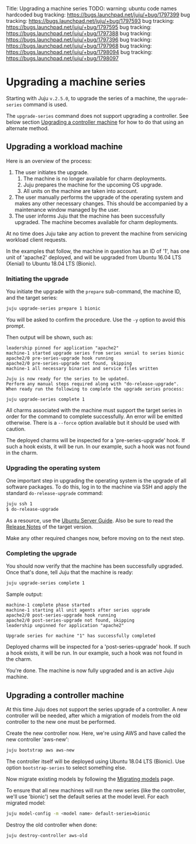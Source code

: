 Title: Upgrading a machine series
TODO:  warning: ubuntu code names hardcoded
       bug tracking: https://bugs.launchpad.net/juju/+bug/1797399
       bug tracking: https://bugs.launchpad.net/juju/+bug/1797593
       bug tracking: https://bugs.launchpad.net/juju/+bug/1797595
       bug tracking: https://bugs.launchpad.net/juju/+bug/1797388
       bug tracking: https://bugs.launchpad.net/juju/+bug/1797396
       bug tracking: https://bugs.launchpad.net/juju/+bug/1797968
       bug tracking: https://bugs.launchpad.net/juju/+bug/1798094
       bug tracking: https://bugs.launchpad.net/juju/+bug/1798097

# Upgrading a machine series

Starting with Juju `v.2.5.0`, to upgrade the series of a machine, the
`upgrade-series` command is used.

The `upgrade-series` command does not support upgrading a controller. See below
section [Upgrading a controller machine][#upgrading-a-controller] for how to do
that using an alternate method.

## Upgrading a workload machine

Here is an overview of the process:

 1. The user initiates the upgrade.
    1. The machine is no longer available for charm deployments.
    1. Juju prepares the machine for the upcoming OS upgrade.
    1. All units on the machine are taken into account.
 1. The user manually performs the upgrade of the operating system and makes
    any other necessary changes. This should be accompanied by a maintenance
    window managed by the user.
 1. The user informs Juju that the machine has been successfully upgraded. The
    machine becomes available for charm deployments.

At no time does Juju take any action to prevent the machine from servicing
workload client requests.

In the examples that follow, the machine in question has an ID of '1', has one
unit of 'apache2' deployed, and will be upgraded from Ubuntu 16.04 LTS (Xenial)
to Ubuntu 18.04 LTS (Bionic).

### Initiating the upgrade

You initiate the upgrade with the `prepare` sub-command, the machine ID, and
the target series:

```bash
juju upgrade-series prepare 1 bionic
```

You will be asked to confirm the procedure. Use the `-y` option to avoid this
prompt.

Then output will be shown, such as:

```no-highlight
leadership pinned for application "apache2"
machine-1 started upgrade series from series xenial to series bionic
apache2/0 pre-series-upgrade hook running
apache2/0 pre-series-upgrade not found, skipping
machine-1 all necessary binaries and service files written

Juju is now ready for the series to be updated.
Perform any manual steps required along with "do-release-upgrade".
When ready run the following to complete the upgrade series process:

juju upgrade-series complete 1
```

All charms associated with the machine must support the target series in order
for the command to complete successfully. An error will be emitted otherwise.
There is a `--force` option available but it should be used with caution.

The deployed charms will be inspected for a 'pre-series-upgrade' hook. If such
a hook exists, it will be run. In our example, such a hook was not found in the
charm.

### Upgrading the operating system

One important step in upgrading the operating system is the upgrade of all
software packages. To do this, log in to the machine via SSH and apply the
standard `do-release-upgrade` command:

```bash
juju ssh 1
$ do-release-upgrade
```

As a resource, use the [Ubuntu Server Guide][serverguide-upgrade]. Also be sure
to read the [Release Notes][ubuntu-releases] of the target version.

Make any other required changes now, before moving on to the next step.

### Completing the upgrade

You should now verify that the machine has been successfully upgraded. Once
that's done, tell Juju that the machine is ready:

```bash
juju upgrade-series complete 1
```

Sample output:

```no-highlight
machine-1 complete phase started
machine-1 starting all unit agents after series upgrade
apache2/0 post-series-upgrade hook running
apache2/0 post-series-upgrade not found, skipping
leadership unpinned for application "apache2"

Upgrade series for machine "1" has successfully completed
```

Deployed charms will be inspected for a 'post-series-upgrade' hook. If such a
hook exists, it will be run. In our example, such a hook was not found in the
charm.

You're done. The machine is now fully upgraded and is an active Juju machine.

## Upgrading a controller machine

At this time Juju does not support the series upgrade of a controller. A new
controller will be needed, after which a migration of models from the old
controller to the new one must be performed.

Create the new controller now. Here, we're using AWS and have called the new
controller 'aws-new':

```bash
juju bootstrap aws aws-new
```

The controller itself will be deployed using Ubuntu 18.04 LTS (Bionic). Use
option `bootstrap-series` to select something else.

Now migrate existing models by following the [Migrating models][models-migrate]
page.

To ensure that all new machines will run the new series (like the controller,
we'll use 'bionic') set the default series at the model level. For each
migrated model:

```bash
juju model-config -m <model name> default-series=bionic
```

Destroy the old controller when done:

```bash
juju destroy-controller aws-old
```


<!-- LINKS -->

[serverguide-upgrade]: https://help.ubuntu.com/lts/serverguide/installing-upgrading.html
[ubuntu-releases]: https://wiki.ubuntu.com/Releases
[models-migrate]: ./models-migrate.md
[#upgrading-a-controller]: #upgrading-a-controller-machine
